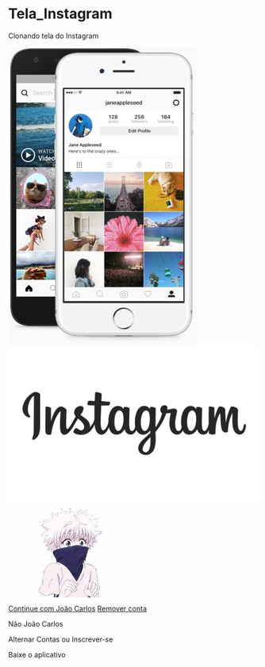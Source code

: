 # Tela_Instagram
Clonando tela do Instagram

<!DOCTYPE html>
<html lang="pt">
    <head>
        <meta charset="utf-8">
        <meta name="viewport" content="width=device-width, initial-scale=1">
        <link rel="stylesheet" href="style.css">
        <title>Instagram</title>
    </head>
    <body>
        <div class="instagram-wrapper">
            <div class="instagram-phone">
                <img src="./img/instagram-celular.png" alt="Celular">
            </div>
            <div class="instagram-continue">
                <div class="group">
                    <img src="./img/instagram-logo.png" class="instagram-logo" alt="Instagram Logo">
                    <div class="profile-photo">
                        <img src="./img/perfil-instagram.jpg" alt="Foto de Perfil">
                    </div>
                    <a href="#" class="instagram-login">Continue com João Carlos</a>
                    <a href="#" class="instagram-logout">Remover conta</a>
                </div>
                <div class="group">
                    <p class="not-account">Não João Carlos</p>
                    <p class="not-account">
                        <span class="link-blue">Alternar Contas</span>
                        ou
                        <span class="link-blue">Inscrever-se</span>
                    </p>
                </div>
                <div class="group-the-app">
                    <p class="get-app">Baixe o aplicativo</p>
                    <div class="download">
                        <a href="#" class="app-download"></a>
                        <a href="#" class="app-download"></a>
                    </div>
                </div>
            </div>
        </div>
    </body>
</html>
